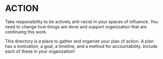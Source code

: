# ACTION

Take responsibility to be actively anti-racist in your spaces of influence.  You need to change how things are done and support organization that are continuing this work.

This directory is a place to gather and organize your plan of action. A plan has a motivation, a goal, a timeline, and a method for accountability. Include each of these in your organization!

